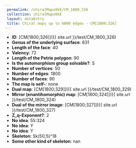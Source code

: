 ```yaml
--- 
 permalink: /chiralMaps6kE/CM_1800_326 
 collection: chiralMaps6kE
 layout: dataEntry
 title: Chiral maps up to 6000 edges - CM[1800;326]
---
```


- **ID**: [CM[1800;326]]({{ site.url }}/test/CM_1800_326)
- **Genus of the underlying surface**: 831
- **Length of the face**: 40
- **Valency**: 72
- **Length of the Petrie polygon**: 90
- **Is the automorphism group solvable?**: S
- **Number of vertices**: 50
- **Number of edges**: 1800
- **Number of faces**: 90
- **The map is self-**: none
- **Dual map**: [CM[1800;329]]({{ site.url }}/test/CM_1800_329)
- **Mirror (enantihomorphic) map**: [CM[1800;324]]({{ site.url }}/test/CM_1800_324)
- **Dual of the mirror image**: [CM[1800;327]]({{ site.url }}/test/CM_1800_327)
- **Z_q-Exponent?**: 2
- **No idea**:  55:324
- **No idea**: Y
- **No idea**: Y
- **Skeleton**: Sk(50;5)^18
- **Some other kind of skeleton**: nan
